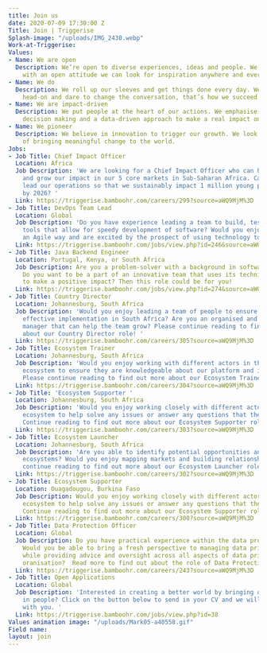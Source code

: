 ```yaml
---
title: Join us
date: 2020-07-09 17:30:00 Z
Title: Join | Triggerise
Splash-image: "/uploads/IMG_2430.webp"
Work-at-Triggerise: 
Values:
- Name: We are open
  Description: We’re open to diverse experiences, ideas and people. We believe that
    with an open attitude we can look for inspiration anywhere and everywhere.
- Name: We do
  Description: We roll up our sleeves and get things done every day. We tackle challenges
    head-on and dare to change the conversation, that’s how we succeed.
- Name: We are impact-driven
  Description: We put people at the heart of our actions. We emphasise evidence-based
    decision making and a data-driven approach to make a real impact on the ground.
- Name: We pioneer
  Description: We believe in innovation to trigger our growth. We look for new possibilities
    of bringing meaningful change to the world.
Jobs:
- Job Title: Chief Impact Officer
  Location: Africa
  Job Description: 'We are looking for a Chief Impact Officer who can help us consolidate
    and grow our impact in our 5 core markets in Sub-Saharan Africa. Can you strategically
    lead our operations so that we sustainably impact 1 million young people a year
    by 2026? '
  Link: https://triggerise.bamboohr.com/careers/299?source=aWQ9MjM%3D
- Job Title: DevOps Team Lead
  Location: Global
  Job Description: 'Do you have experience leading a team to build, test & maintain
    tools that allow for speedy development of software? Would you enjoy working in
    an Agile way and are excited by the prospect of using technology to create impact. '
  Link: https://triggerise.bamboohr.com/jobs/view.php?id=246&source=aWQ9MjM%3D
- Job Title: Java Backend Engineer
  Location: Portugal, Kenya, or South Africa
  Job Description: Are you a problem-solver with a background in software development?
    Do you want to be a part of an innovative team that uses its technical skills
    to make a positive impact? Then this role could be for you!
  Link: https://triggerise.bamboohr.com/jobs/view.php?id=274&source=aWQ9MjM%3D
- Job Title: Country Director
  Location: Johannesburg, South Africa
  Job Description: 'Would you enjoy leading a team of people to ensure our programs''
    effective implementation in South Africa? Are you an organised and data-driven
    manager that can help the team grow? Please continue reading to find out more
    about our Country Director role! '
  Link: https://triggerise.bamboohr.com/careers/305?source=aWQ9MjM%3D
- Job Title: Ecosystem Trainer
  Location: Johannesburg, South Africa
  Job Description: 'Would you enjoy working with different actors in the Triggerise
    ecosystem to ensure they are knowledgeable about our platform and its offers?
    Please continue reading to find out more about our Ecosystem Trainer role! '
  Link: https://triggerise.bamboohr.com/careers/304?source=aWQ9MjM%3D
- Job Title: 'Ecosystem Supporter '
  Location: Johannesburg, South Africa
  Job Description: 'Would you enjoy working closely with different actors in the Triggerise
    ecosystem to help solve any issues or answer any questions that they may have?
    Continue reading to find out more about our Ecosystem Supporter role! '
  Link: https://triggerise.bamboohr.com/careers/303?source=aWQ9MjM%3D
- Job Title: Ecosystem Launcher
  Location: Johannesburg, South Africa
  Job Description: 'Are you able to identify potential opportunities and set up new
    ecosystems? Would you enjoy mapping markets and building relationships? Please
    continue reading to find out more about our Ecosystem Launcher role! '
  Link: https://triggerise.bamboohr.com/careers/302?source=aWQ9MjM%3D
- Job Title: Ecosystem Supporter
  Location: Ouagadougou, Burkina Faso
  Job Description: Would you enjoy working closely with different actors in the Triggerise
    ecosystem to help solve any issues or answer any questions that they may have?
    Continue reading to find out more about our Ecosystem Supporter role!
  Link: https://triggerise.bamboohr.com/careers/300?source=aWQ9MjM%3D
- Job Title: Data Protection Officer
  Location: Global
  Job Description: Do you have practical experience within the data protection space?
    Would you be able to bring a fresh perspective to managing data privacy risks,
    while providing advice and oversight across all aspects of data privacy in a global
    oranisation?  Read more to find out about the role of Data Protection Officer.
  Link: https://triggerise.bamboohr.com/careers/243?source=aWQ9MjM%3D
- Job Title: Open Applications
  Location: Global
  Job Description: 'Interested in creating a better world by bringing out the best
    in people? Click on the button below to send in your CV and we will get in touch
    with you. '
  Link: https://triggerise.bamboohr.com/jobs/view.php?id=38
Values animation image: "/uploads/Mark05-a40558.gif"
Field name: 
layout: join
---
```


